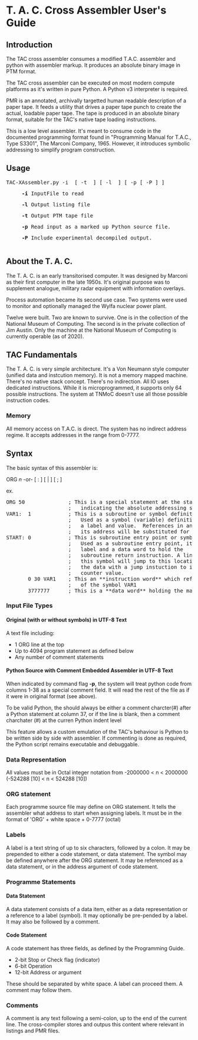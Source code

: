 # T. A. C. Cross Assembler User's Guide

## Introduction 

The TAC cross assembler consumes a modified T.A.C. assembler and python with assembler markup. It produces an absolute binary image in PTM format. 

The TAC cross assembler can be executed on most modern compute platforms as it's written in pure Python.  A Python v3 interpreter is required. 

PMR is an annotated, archivally targetted human readable description of a paper tape.   It feeds a utility that drives a paper tape punch to create the actual, loadable paper tape. The tape is produced in an absolute binary format, suitable for the TAC's native tape loading instructions.

This is a low level assembler. It's meant to consume code in the documented programming format found in "Programming Manual for T.A.C., Type S3301", The Marconi Company, 1965.  However, it introduces symbolic addressing to simplify program construction.

## Usage

<pre>TAC-XAssembler.py -i <input-file> [ -t <tape-file> ] [ -l <listing-file> ] [ -p [ -P ] ] 
<p>     <b>-i</b> InputFile to read
<p>     <b>-l</b> Output listing file
<p>     <b>-t</b> Output PTM tape file
<p>     <b>-p</b> Read input as a marked up Python source file. 
<p>     <b>-P</b> Include experimental decompiled output.
</pre>

## About the T. A. C.

The T. A. C. is an early transitorised computer.  It was designed by Marconi as their first computer in the late 1950s.  It's original purpose was to supplement analogue, military radar equipment with information overlays. 

Process automation became its second use case.  Two systems were used to monitor and optionally managed the Wylfa nuclear power plant.   

Twelve were built. Two are known to survive. One is in the collection of the National Museum of Computing.  The second is in the private collection of Jim Austin. Only the machine at the National Museum of Computing is currently operable (as of 2020).

## TAC Fundamentals

The T. A. C. is very simple architecture. It's a Von Neumann style computer (unified data and instcution memory). It is not a memory mapped machine.  There's no native stack concept. There's no indirection. All IO uses dedicated instructions.  While it is microprogrammed, it supports only 64 possible instructions. The system at TNMoC doesn't use all those possible instruction codes.

### Memory

All memory access on T.A.C. is direct.  The system has no indirect address regime.  It accepts addresses in the range from 0-7777. 

## Syntax

The basic syntax of this assembler is:

ORG *n*
-or-
[ <LABEL>: ] [ <INSTUCTION WORD> | <DATA WORD>] [ ;<COMMENT> ]

ex. 
<pre>
ORG 50              ; This is a special statement at the start of the source
                    ;   indicating the absolute addressing start of the programme.
VAR1:  1            ; This is a subroutine or symbol definition 
                    ;   Used as a symbol (variable) definition, it consists
                    ;   a label and value.  References in an instruction later
                    ;   its address will be substituted for the symbol.
START: 0            ; This is subroutine entry point or symbol definition
                    ;   Used as a subroutine entry point, it consists of a 
                    ;   label and a data word to hold the
                    ;   subroutine return instruction. A link instruction with 
                    ;   this symbol will jump to this location, and overwrite
                    ;   the data with a jump instuction to it's last programme
                    ;   counter value.
       0 30 VAR1    ; This an **instruction word** which references the memory location
                    ;   of the symbol VAR1
       3777777      ; This is a **data word** holding the maximum 20 - bit value
</pre>

### Input File Types

#### Original (with or without symbols) in UTF-8 Text

A text file including:

- 1 ORG line at the top
- Up to 4094 program statement as defined below
- Any number of comment statements

#### Python Source with Comment Embedded Assembler in UTF-8 Text

When indicated by command flag **-p**, the system will treat python code from columns 1-38 as a special comment field. It will read the rest of the file as if it were in original format (see above). 

To be valid Python, the should always be either a comment charcter(#) after a Python statement at column 37, or if the line is blank, then a comment charchater (#) at the curren Python indent level

This feature allows a custom emulation of the TAC's behaviour is Python to be written side by side with assembler. If commenting is done as required, the Python script remains executable and debuggable.

### Data Representation

All values must be in Octal integer notation from   -2000000 < n < 2000000  (-524288 [10] < n <  524288 [10])

### ORG statement

Each programme source file may define on ORG statement.  It tells the assembler what address to start when assigning labels. It must be in the format of 'ORG' + white space + 0-7777 (octal)

### Labels

A label is a text string of up to six characters, followed by a colon.  It may be prepended to either a code statement, or data statement.  The symbol may be defined anywhere after the ORG statement. It may be referenced as a data statement, or in the address argument of code statement.

### Programme Statements

#### Data Statement

A data statement consists of a data item, either as a data representation or a reference to a label (symbol).  It may optionally be pre-pended by a label. It may also be followed by a comment. 

#### Code Statement

A code statement has three fields, as defined by the Programming Guide.  

- 2-bit Stop or Check flag (indicator)
- 6-bit Operation 
- 12-bit Address or argument 

These should be separated by white space.  A label can proceed them.  A comment may follow them.

### Comments

A comment is any text following a semi-colon, up to the end of the current line. The cross-compiler stores and outpus this content where relevant in listings and PMR files.







